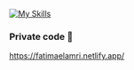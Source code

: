 [![My Skills](https://skillicons.dev/icons?i=vue,vite,ts,sass)](https://skillicons.dev)

### Private code 👀

https://fatimaelamri.netlify.app/
